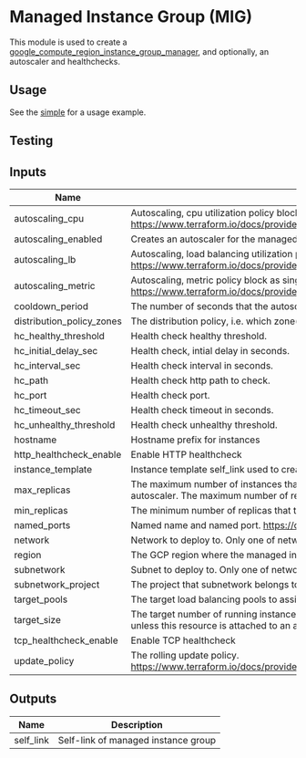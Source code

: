 # Managed Instance Group (MIG)

This module is used to create a [google_compute_region_instance_group_manager](https://www.terraform.io/docs/providers/google/r/compute_region_instance_group_manager.html),
and optionally, an autoscaler and healthchecks.

## Usage

See the [simple](examples/mig/simple) for a usage example.

## Testing

[^]: (autogen_docs_start)

## Inputs

| Name | Description | Type | Default | Required |
|------|-------------|:----:|:-----:|:-----:|
| autoscaling\_cpu | Autoscaling, cpu utilization policy block as single element array. https://www.terraform.io/docs/providers/google/r/compute_autoscaler.html#cpu_utilization | list | `<list>` | no |
| autoscaling\_enabled | Creates an autoscaler for the managed instance group | string | `"false"` | no |
| autoscaling\_lb | Autoscaling, load balancing utilization policy block as single element array. https://www.terraform.io/docs/providers/google/r/compute_autoscaler.html#load_balancing_utilization | list | `<list>` | no |
| autoscaling\_metric | Autoscaling, metric policy block as single element array. https://www.terraform.io/docs/providers/google/r/compute_autoscaler.html#metric | list | `<list>` | no |
| cooldown\_period | The number of seconds that the autoscaler should wait before it starts collecting information from a new instance. | string | `"60"` | no |
| distribution\_policy\_zones | The distribution policy, i.e. which zone(s) should instances be create in. Default is all zones in given region. | list | `<list>` | no |
| hc\_healthy\_threshold | Health check healthy threshold. | string | `"1"` | no |
| hc\_initial\_delay\_sec | Health check, intial delay in seconds. | string | `"30"` | no |
| hc\_interval\_sec | Health check interval in seconds. | string | `"30"` | no |
| hc\_path | Health check http path to check. | string | `"/"` | no |
| hc\_port | Health check port. | string | `""` | no |
| hc\_timeout\_sec | Health check timeout in seconds. | string | `"10"` | no |
| hc\_unhealthy\_threshold | Health check unhealthy threshold. | string | `"5"` | no |
| hostname | Hostname prefix for instances | string | `"default"` | no |
| http\_healthcheck\_enable | Enable HTTP healthcheck | string | `"false"` | no |
| instance\_template | Instance template self_link used to create compute instances | string | n/a | yes |
| max\_replicas | The maximum number of instances that the autoscaler can scale up to. This is required when creating or updating an autoscaler. The maximum number of replicas should not be lower than minimal number of replicas. | string | `"10"` | no |
| min\_replicas | The minimum number of replicas that the autoscaler can scale down to. This cannot be less than 0. | string | `"2"` | no |
| named\_ports | Named name and named port. https://cloud.google.com/load-balancing/docs/backend-service#named_ports | list | `<list>` | no |
| network | Network to deploy to. Only one of network or subnetwork should be specified. | string | `""` | no |
| region | The GCP region where the managed instance group resides. | string | n/a | yes |
| subnetwork | Subnet to deploy to. Only one of network or subnetwork should be specified. | string | `""` | no |
| subnetwork\_project | The project that subnetwork belongs to | string | `""` | no |
| target\_pools | The target load balancing pools to assign this group to. | list | `<list>` | no |
| target\_size | The target number of running instances for this managed instance group. This value should always be explicitly set unless this resource is attached to an autoscaler, in which case it should never be set. | string | `"1"` | no |
| tcp\_healthcheck\_enable | Enable TCP healthcheck | string | `"false"` | no |
| update\_policy | The rolling update policy. https://www.terraform.io/docs/providers/google/r/compute_region_instance_group_manager.html#rolling_update_policy | list | `<list>` | no |

## Outputs

| Name | Description |
|------|-------------|
| self\_link | Self-link of managed instance group |

[^]: (autogen_docs_end)